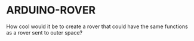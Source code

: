 # ARDUINO-ROVER
How cool would it be to create a rover that could have the same functions as a rover sent to outer space?

